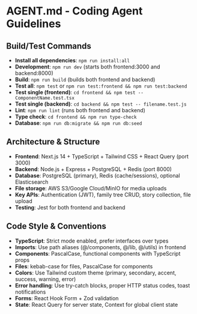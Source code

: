 # AGENT.md - Coding Agent Guidelines

## Build/Test Commands
- **Install all dependencies**: `npm run install:all`
- **Development**: `npm run dev` (starts both frontend:3000 and backend:8000)
- **Build**: `npm run build` (builds both frontend and backend)
- **Test all**: `npm test` or `npm run test:frontend && npm run test:backend`
- **Test single (frontend)**: `cd frontend && npm test -- ComponentName.test.tsx`
- **Test single (backend)**: `cd backend && npm test -- filename.test.js`
- **Lint**: `npm run lint` (runs both frontend and backend)
- **Type check**: `cd frontend && npm run type-check`
- **Database**: `npm run db:migrate && npm run db:seed`

## Architecture & Structure
- **Frontend**: Next.js 14 + TypeScript + Tailwind CSS + React Query (port 3000)
- **Backend**: Node.js + Express + PostgreSQL + Redis (port 8000)
- **Database**: PostgreSQL (primary), Redis (cache/sessions), optional Elasticsearch
- **File storage**: AWS S3/Google Cloud/MinIO for media uploads
- **Key APIs**: Authentication (JWT), family tree CRUD, story collection, file upload
- **Testing**: Jest for both frontend and backend

## Code Style & Conventions
- **TypeScript**: Strict mode enabled, prefer interfaces over types
- **Imports**: Use path aliases (@/components, @/lib, @/utils) in frontend
- **Components**: PascalCase, functional components with TypeScript props
- **Files**: kebab-case for files, PascalCase for components
- **Colors**: Use Tailwind custom theme (primary, secondary, accent, success, warning, error)
- **Error handling**: Use try-catch blocks, proper HTTP status codes, toast notifications
- **Forms**: React Hook Form + Zod validation
- **State**: React Query for server state, Context for global client state
